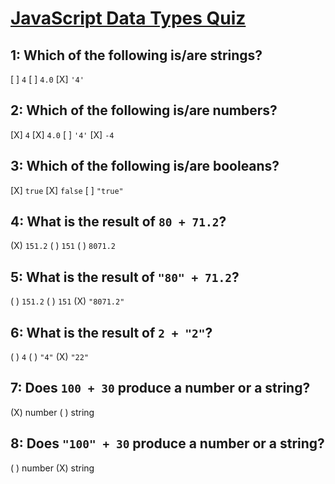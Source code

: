 # [JavaScript Data Types Quiz](https://learn.co/tracks/online-software-engineering-structured/front-end-web-programming/formalizing-js-data-types-comparisons-conditionals/javascript-data-types-quiz)

## 1: Which of the following is/are strings?

[ ] `4`
[ ] `4.0`
[X] `'4'`

## 2: Which of the following is/are numbers?

[X] `4`
[X] `4.0`
[ ] `'4'`
[X] `-4`

## 3: Which of the following is/are booleans?

[X] `true`
[X] `false`
[ ] `"true"`

## 4: What is the result of `80 + 71.2`?

(X) `151.2`
( ) `151`
( ) `8071.2`

## 5: What is the result of `"80" + 71.2`?

( ) `151.2`
( ) `151`
(X) `"8071.2"`

## 6: What is the result of `2 + "2"`?

( ) `4`
( ) `"4"`
(X) `"22"`

## 7: Does `100 + 30` produce a number or a string?

(X) number
( ) string

## 8: Does `"100" + 30` produce a number or a string?

( ) number
(X) string

